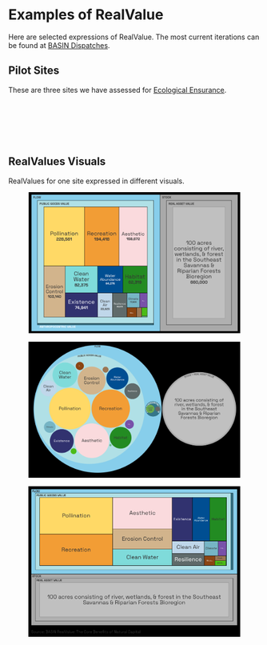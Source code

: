 # Examples of RealValue

Here are selected expressions of RealValue. The most current iterations can be found at [BASIN Dispatches](https://dispatches.basin.global/).

## Pilot Sites

These are three sites we have assessed for [Ecological Ensurance](broken-reference).

<figure><img src="../../.gitbook/assets/5.png" alt=""><figcaption></figcaption></figure>

<figure><img src="../../.gitbook/assets/6.png" alt=""><figcaption></figcaption></figure>

<figure><img src="../../.gitbook/assets/7.png" alt=""><figcaption></figcaption></figure>

## RealValues Visuals

RealValues for one site expressed in different visuals.

<figure><img src="../../.gitbook/assets/RealValue ($&#x27;s).PNG" alt=""><figcaption></figcaption></figure>

<figure><img src="../../.gitbook/assets/real-value-circles.png" alt=""><figcaption></figcaption></figure>

<figure><img src="../../.gitbook/assets/RealValue 100 ac of river, wetlands, &#x26; forest in SE US (2) (1).png" alt=""><figcaption></figcaption></figure>
